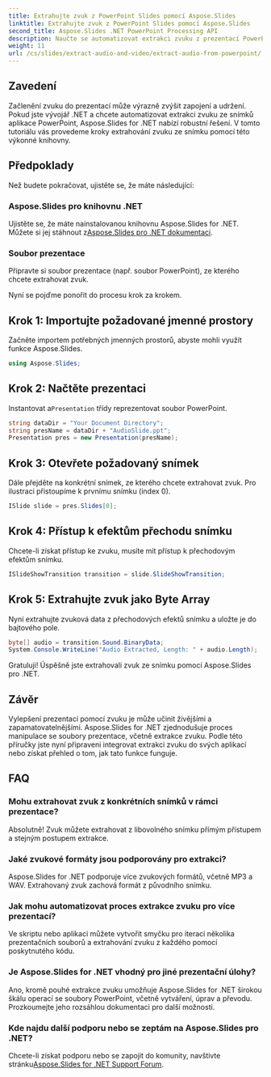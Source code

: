 ```yaml
---
title: Extrahujte zvuk z PowerPoint Slides pomocí Aspose.Slides
linktitle: Extrahujte zvuk z PowerPoint Slides pomocí Aspose.Slides
second_title: Aspose.Slides .NET PowerPoint Processing API
description: Naučte se automatizovat extrakci zvuku z prezentací PowerPoint pomocí Aspose.Slides for .NET. Tento výukový program krok za krokem provede vývojáře procesem přístupu.
weight: 11
url: /cs/slides/extract-audio-and-video/extract-audio-from-powerpoint/
---
```

## Zavedení

Začlenění zvuku do prezentací může výrazně zvýšit zapojení a udržení. Pokud jste vývojář .NET a chcete automatizovat extrakci zvuku ze snímků aplikace PowerPoint, Aspose.Slides for .NET nabízí robustní řešení. V tomto tutoriálu vás provedeme kroky extrahování zvuku ze snímku pomocí této výkonné knihovny.

## Předpoklady

Než budete pokračovat, ujistěte se, že máte následující:

### Aspose.Slides pro knihovnu .NET
Ujistěte se, že máte nainstalovanou knihovnu Aspose.Slides for .NET. Můžete si jej stáhnout z[Aspose.Slides pro .NET dokumentaci](https://reference.aspose.com/slides/net/).

### Soubor prezentace
Připravte si soubor prezentace (např. soubor PowerPoint), ze kterého chcete extrahovat zvuk.

Nyní se pojďme ponořit do procesu krok za krokem.

## Krok 1: Importujte požadované jmenné prostory

Začněte importem potřebných jmenných prostorů, abyste mohli využít funkce Aspose.Slides.

```csharp
using Aspose.Slides;
```

## Krok 2: Načtěte prezentaci

 Instantovat a`Presentation` třídy reprezentovat soubor PowerPoint.

```csharp
string dataDir = "Your Document Directory";
string presName = dataDir + "AudioSlide.ppt";
Presentation pres = new Presentation(presName);
```

## Krok 3: Otevřete požadovaný snímek

Dále přejděte na konkrétní snímek, ze kterého chcete extrahovat zvuk. Pro ilustraci přistoupíme k prvnímu snímku (index 0).

```csharp
ISlide slide = pres.Slides[0];
```

## Krok 4: Přístup k efektům přechodu snímku

Chcete-li získat přístup ke zvuku, musíte mít přístup k přechodovým efektům snímku.

```csharp
ISlideShowTransition transition = slide.SlideShowTransition;
```

## Krok 5: Extrahujte zvuk jako Byte Array

Nyní extrahujte zvuková data z přechodových efektů snímku a uložte je do bajtového pole.

```csharp
byte[] audio = transition.Sound.BinaryData;
System.Console.WriteLine("Audio Extracted, Length: " + audio.Length);
```

Gratuluji! Úspěšně jste extrahovali zvuk ze snímku pomocí Aspose.Slides pro .NET.

## Závěr

Vylepšení prezentací pomocí zvuku je může učinit živějšími a zapamatovatelnějšími. Aspose.Slides for .NET zjednodušuje proces manipulace se soubory prezentace, včetně extrakce zvuku. Podle této příručky jste nyní připraveni integrovat extrakci zvuku do svých aplikací nebo získat přehled o tom, jak tato funkce funguje.

## FAQ

### Mohu extrahovat zvuk z konkrétních snímků v rámci prezentace?
Absolutně! Zvuk můžete extrahovat z libovolného snímku přímým přístupem a stejným postupem extrakce.

### Jaké zvukové formáty jsou podporovány pro extrakci?
Aspose.Slides for .NET podporuje více zvukových formátů, včetně MP3 a WAV. Extrahovaný zvuk zachová formát z původního snímku.

### Jak mohu automatizovat proces extrakce zvuku pro více prezentací?
Ve skriptu nebo aplikaci můžete vytvořit smyčku pro iteraci několika prezentačních souborů a extrahování zvuku z každého pomocí poskytnutého kódu.

### Je Aspose.Slides for .NET vhodný pro jiné prezentační úlohy?
Ano, kromě pouhé extrakce zvuku umožňuje Aspose.Slides for .NET širokou škálu operací se soubory PowerPoint, včetně vytváření, úprav a převodu. Prozkoumejte jeho rozsáhlou dokumentaci pro další možnosti.

### Kde najdu další podporu nebo se zeptám na Aspose.Slides pro .NET?
 Chcete-li získat podporu nebo se zapojit do komunity, navštivte stránku[Aspose.Slides for .NET Support Forum](https://forum.aspose.com/).